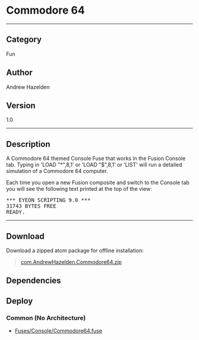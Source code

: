 # Commodore 64
___

## Category
Fun

## Author
Andrew Hazelden

## Version
1.0

___

## Description
<p>A Commodore 64 themed Console Fuse that works in the Fusion Console tab. Typing in 'LOAD "*",8,1' or 'LOAD "$",8,1' or 'LIST' will run a detailed simulation of a Commodore 64 computer.</p>
	
<p>Each time you open a new Fusion composite and switch to the Console tab you will see the following text printed at the top of the view:</p>

<pre>
*** EYEON SCRIPTING 9.0 ***
31743 BYTES FREE
READY.
</pre>

___

## Download

Download a zipped atom package for offline installation:
> [com.AndrewHazelden.Commodore64.zip](https://gitlab.com/WeSuckLess/Reactor/-/archive/master/Reactor-master.zip?path=Atoms/com.AndrewHazelden.Commodore64)  

## Dependencies

## Deploy

### Common (No Architecture)

<ul>
<li><a href="https://gitlab.com/WeSuckLess/Reactor/-/blob/master/Atoms/com.AndrewHazelden.Commodore64/Fuses/Console/Commodore64.fuse?ref_type=heads">Fuses/Console/Commodore64.fuse</a></li>
</ul>
